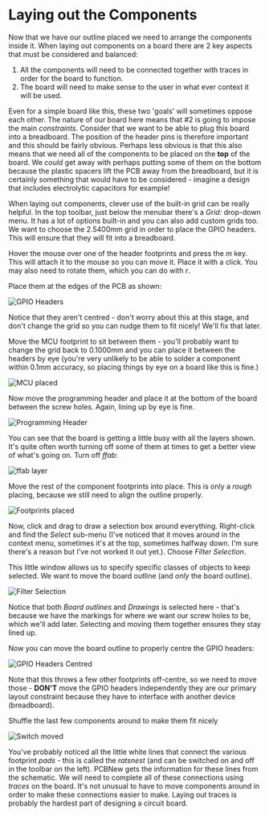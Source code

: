 # Laying out the Components

Now that we have our outline placed we need to arrange the components inside it. When laying out components on a board there are 2 key aspects that must be considered and balanced:

1. All the components will need to be connected together with traces in order for the board to function.
2. The board will need to make sense to the user in what ever context it will be used.

Even for a simple board like this, these two 'goals' will sometimes oppose each other. The nature of our board here means that #2 is going to impose the main *constraints*. Consider that we want to be able to plug this board into a breadboard. The position of the header pins is therefore important and this should be fairly obvious. Perhaps less obvious is that this also means that we need all of the components to be placed on the **top** of the board. We *could* get away with perhaps putting some of them on the bottom because the plastic spacers lift the PCB away from the breadboard, but it is certainly something that would have to be considered - imagine a design that includes electrolytic capacitors for example!

When laying out components, clever use of the built-in grid can be really helpful. In the top toolbar, just below the menubar there's a *Grid:* drop-down menu. It has a lot of options built-in and you can also add custom grids too. We want to choose the 2.5400mm grid in order to place the GPIO headers. This will ensure that they will fit into a breadboard.

Hover the mouse over one of the header footprints and press the *m* key. This will attach it to the mouse so you can move it. Place it with a click. You may also need to rotate them, which you can do with *r*.

Place them at the edges of the PCB as shown:

![GPIO Headers][080]

Notice that they aren't centred - don't worry about this at this stage, and don't change the grid so you can nudge them to fit nicely! We'll fix that later.

Move the MCU footprint to sit between them - you'll probably want to change the grid back to 0.1000mm and you can place it between the headers by eye (you're very unlikely to be able to solder a component within 0.1mm accuracy, so placing things by eye on a board like this is fine.)

![MCU placed][081]

Now move the programming header and place it at the bottom of the board between the screw holes. Again, lining up by eye is fine.

![Programming Header][082]

You can see that the board is getting a little busy with all the layers shown. It's quite often worth turning off some of them at times to get a better view of what's going on. Turn off *ffab*:

![ffab layer][083]

Move the rest of the component footprints into place. This is only a *rough* placing, because we still need to align the outline properly.

![Footprints placed][084]

Now, click and drag to draw a selection box around everything. Right-click and find the *Select* sub-menu (I've noticed that it moves around in the context menu, sometimes it's at the top, sometimes halfway down. I'm sure there's a reason but I've not worked it out yet.). Choose *Filter Selection*.

This little window allows us to specify specific classes of objects to keep selected. We want to move the board outline (and *only* the board outline).

![Filter Selection][085]

Notice that both *Board outlines* and *Drawings* is selected here - that's because we have the markings for where we want our screw holes to be, which we'll add later. Selecting and moving them together ensures they stay lined up.

Now you can move the board outline to properly centre the GPIO headers:

![GPIO Headers Centred][086]

Note that this throws a few other footprints off-centre, so we need to move those - **DON'T** move the GPIO headers independently they are our primary layout constraint because they have to interface with another device (breadboard).

Shuffle the last few components around to make them fit nicely

![Switch moved][087]

You've probably noticed all the little white lines that connect the various footprint *pads* - this is called the *ratsnest* (and can be switched on and off in the toolbar on the left). PCBNew gets the information for these lines from the schematic. We will need to complete all of these connections using *traces* on the board. It's not unusual to have to move components around in order to make these connections easier to make. Laying out traces is probably the hardest part of designing a circuit board.

[080]: screenshots/080-GPIO-footprints.png
[081]: screenshots/081-MCU-placed.png
[082]: screenshots/082-programming-header-placed.png
[083]: screenshots/083-ffab-layer.png
[084]: screenshots/084-footprints-placed.png
[085]: screenshots/085-filter-selection.png
[086]: screenshots/086-outlines-moved.png
[087]: screenshots/087-switch-moved.png
[088]: screenshots/088-first-trace.png
